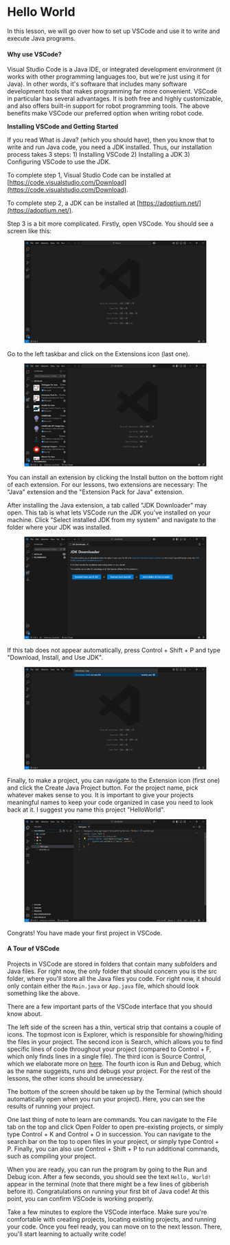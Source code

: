 # Hello World

In this lesson, we will go over how to set up VSCode and use it to write and execute Java programs.

#### Why use VSCode?

Visual Studio Code is a Java IDE, or integrated development environment (it works with other programming languages too, but we're just using it for Java). In other words, it's software that includes many software development tools that makes programming far more convenient. VSCode in particular has several advantages. It is both free and highly customizable, and also offers built-in support for robot programming tools. The above benefits make VSCode our preferred option when writing robot code.

**Installing VSCode and Getting Started**

If you read What is Java? (which you should have), then you know that to write and run Java code, you need a JDK installed. Thus, our installation process takes 3 steps: 1) Installing VSCode 2) Installing a JDK 3) Configuring VSCode to use the JDK.

To complete step 1, Visual Studio Code can be installed at [https://code.visualstudio.com/Download](https://code.visualstudio.com/Download).

To complete step 2, a JDK can be installed at [https://adoptium.net/](https://adoptium.net/).

Step 3 is a bit more complicated. Firstly, open VSCode. You should see a screen like this:

<figure><img src="../../.gitbook/assets/image (3).png" alt=""><figcaption></figcaption></figure>

Go to the left taskbar and click on the Extensions icon (last one).&#x20;

<figure><img src="../../.gitbook/assets/image (4).png" alt=""><figcaption></figcaption></figure>

You can install an extension by clicking the Install button on the bottom right of each extension. For our lessons, two extensions are necessary: The "Java" extension and the "Extension Pack for Java" extension.&#x20;

After installing the Java extension, a tab called "JDK Downloader" may open. This tab is what lets VSCode run the JDK you've installed on your machine. Click "Select installed JDK from my system" and navigate to the folder where your JDK was installed.

<figure><img src="../../.gitbook/assets/image (2).png" alt=""><figcaption></figcaption></figure>

If this tab does not appear automatically, press Control + Shift + P  and type "Download, Install, and Use JDK".&#x20;

<figure><img src="../../.gitbook/assets/image (6).png" alt=""><figcaption></figcaption></figure>

Finally, to make a project, you can navigate to the Extension icon (first one) and click the Create Java Project button. For the project name, pick whatever makes sense to you. It is important to give your projects meaningful names to keep your code organized in case you need to look back at it. I suggest you name this project "HelloWorld".

<figure><img src="../../.gitbook/assets/image (7).png" alt=""><figcaption></figcaption></figure>

Congrats! You have made your first project in VSCode.

#### A Tour of VSCode

Projects in VSCode are stored in folders that contain many subfolders and Java files. For right now, the only folder that should concern you is the src folder, where you'll store all the Java files you code. For right now, it should only contain either the `Main.java` or `App.java` file, which should look something like the above.

There are a few important parts of the VSCode interface that you should know about.

The left side of the screen has a thin, vertical strip that contains a couple of icons. The topmost icon is Explorer, which is responsible for showing/hiding the files in your project. The second icon is Search, which allows you to find specific lines of code throughout your project (compared to Control + F, which only finds lines in a single file). The third icon is Source Control, which we elaborate more on [here](https://docs.iowacityrobotics.org/programming/version-control). The fourth icon is Run and Debug, which as the name suggests, runs and debugs your project. For the rest of the lessons, the other icons should be unnecessary.

The bottom of the screen should be taken up by the Terminal (which should automatically open when you run your project). Here, you can see the results of running your project.

One last thing of note to learn are commands. You can navigate to the File tab on the top and click Open Folder to open pre-existing projects, or simply type Control + K and Control + O in succession. You can navigate to the search bar on the top to open files in your project, or simply type Control + P. Finally, you can also use Control + Shift + P  to run additional commands, such as compiling your project.&#x20;

When you are ready, you can run the program by going to the Run and Debug icon. After a few seconds, you should see the text `Hello, World!` appear in the terminal (note that there might be a few lines of gibberish before it). Congratulations on running your first bit of Java code! At this point, you can confirm VSCode is working properly.

Take a few minutes to explore the VSCode interface. Make sure you're comfortable with creating projects, locating existing projects, and running your code. Once you feel ready, you can move on to the next lesson. There, you'll start learning to actually write code!
